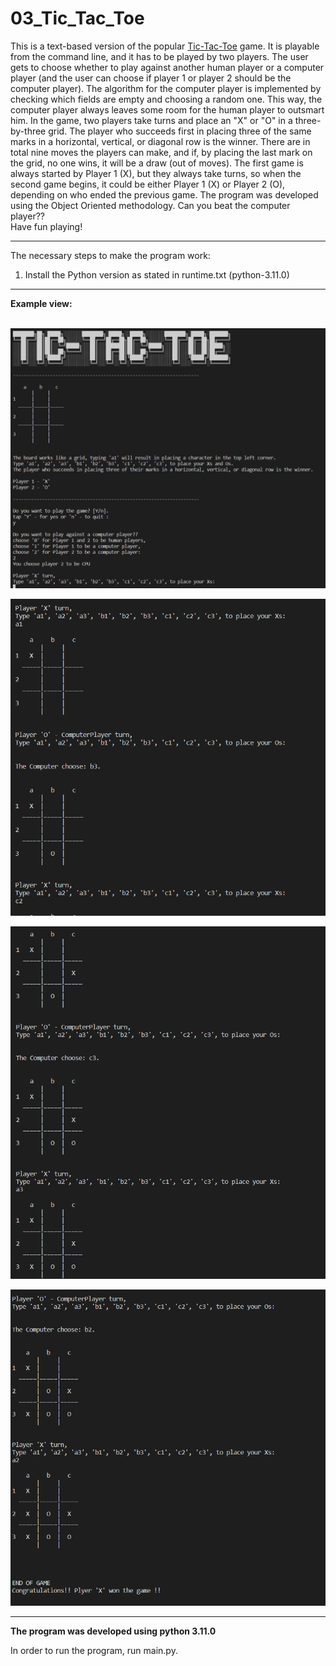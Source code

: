 # 03_Tic_Tac_Toe

This is a text-based version of the popular [Tic-Tac-Toe](https://en.wikipedia.org/wiki/Tic-Tac-Toe) game. It is playable from the command line, and it has to be played by two players.
The user gets to choose whether to play against another human player or a computer player (and the user can choose if player 1 or player 2 should be the computer player). The algorithm for the computer player is implemented by checking which fields are empty and choosing a random one. This way, the computer player always leaves some room for the human player to outsmart him.
In the game, two players take turns and place an "X" or "O" in a three-by-three grid. The player who succeeds first in placing three of the same marks in a horizontal, vertical, or diagonal row is the winner. There are in total nine moves the players can make, and if, by placing the last mark on the grid, no one wins, it will be a draw (out of moves). The first game is always started by Player 1 (X), but they always take turns, so when the second game begins, it could be either Player 1 (X) or Player 2 (O), depending on who ended the previous game. The program was developed using the Object Oriented methodology.
Can you beat the computer player??</br>
Have fun playing!  

---

The necessary steps to make the program work:</br>
1. Install the Python version as stated in runtime.txt (python-3.11.0)</br>

---

**Example view:**</br>
</br>

![Screenshot](docs/img/01_pic.png)</br>


![Screenshot](docs/img/02_pic.png)</br>


![Screenshot](docs/img/03_pic.png)</br>


![Screenshot](docs/img/04_pic.png)</br>

---

**The program was developed using python 3.11.0**

In order to run the program, run main.py.